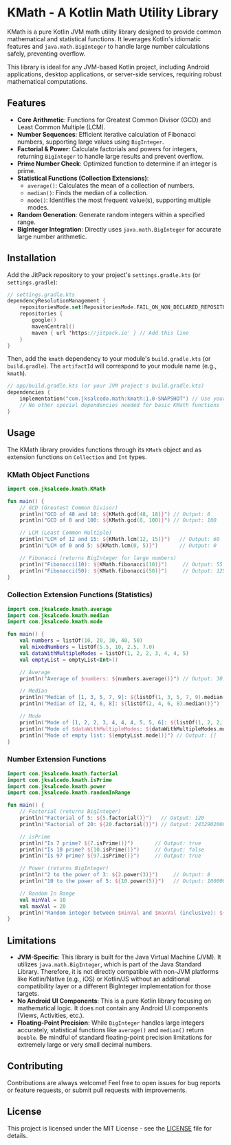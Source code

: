 # KMath - A Kotlin Math Utility Library

KMath is a pure Kotlin JVM math utility library designed to provide common mathematical and statistical functions. It leverages Kotlin's idiomatic features and `java.math.BigInteger` to handle large number calculations safely, preventing overflow.

This library is ideal for any JVM-based Kotlin project, including Android applications, desktop applications, or server-side services, requiring robust mathematical computations.

## Features

- **Core Arithmetic**: Functions for Greatest Common Divisor (GCD) and Least Common Multiple (LCM).
- **Number Sequences**: Efficient iterative calculation of Fibonacci numbers, supporting large values using `BigInteger`.
- **Factorial & Power**: Calculate factorials and powers for integers, returning `BigInteger` to handle large results and prevent overflow.
- **Prime Number Check**: Optimized function to determine if an integer is prime.
- **Statistical Functions (Collection Extensions)**:
  - `average()`: Calculates the mean of a collection of numbers.
  - `median()`: Finds the median of a collection.
  - `mode()`: Identifies the most frequent value(s), supporting multiple modes.
- **Random Generation**: Generate random integers within a specified range.
- **BigInteger Integration**: Directly uses `java.math.BigInteger` for accurate large number arithmetic.

## Installation

Add the JitPack repository to your project's `settings.gradle.kts` (or `settings.gradle`):

```kotlin
// settings.gradle.kts
dependencyResolutionManagement {
    repositoriesMode.set(RepositoriesMode.FAIL_ON_NON_DECLARED_REPOSITORIES)
    repositories {
        google()
        mavenCentral()
        maven { url 'https://jitpack.io' } // Add this line
    }
}
```

Then, add the `kmath` dependency to your module's `build.gradle.kts` (or `build.gradle`). The `artifactId` will correspond to your module name (e.g., `kmath`).

```kotlin
// app/build.gradle.kts (or your JVM project's build.gradle.kts)
dependencies {
    implementation("com.jksalcedo.math:kmath:1.0-SNAPSHOT") // Use your current version or latest release tag
    // No other special dependencies needed for basic KMath functions
}
```

## Usage

The KMath library provides functions through its `KMath` object and as extension functions on `Collection` and `Int` types.

### KMath Object Functions

```kotlin
import com.jksalcedo.kmath.KMath

fun main() {
    // GCD (Greatest Common Divisor)
    println("GCD of 48 and 18: ${KMath.gcd(48, 18)}") // Output: 6
    println("GCD of 0 and 100: ${KMath.gcd(0, 100)}") // Output: 100

    // LCM (Least Common Multiple)
    println("LCM of 12 and 15: ${KMath.lcm(12, 15)}")   // Output: 60
    println("LCM of 0 and 5: ${KMath.lcm(0, 5)}")       // Output: 0

    // Fibonacci (returns BigInteger for large numbers)
    println("Fibonacci(10): ${KMath.fibonacci(10)}")     // Output: 55
    println("Fibonacci(50): ${KMath.fibonacci(50)}")     // Output: 12586269025
}
```

### Collection Extension Functions (Statistics)

```kotlin
import com.jksalcedo.kmath.average
import com.jksalcedo.kmath.median
import com.jksalcedo.kmath.mode

fun main() {
    val numbers = listOf(10, 20, 30, 40, 50)
    val mixedNumbers = listOf(5.5, 10, 2.5, 7.0)
    val dataWithMultipleModes = listOf(1, 2, 2, 3, 4, 4, 5)
    val emptyList = emptyList<Int>()

    // Average
    println("Average of $numbers: ${numbers.average()}") // Output: 30.0

    // Median
    println("Median of [1, 3, 5, 7, 9]: ${listOf(1, 3, 5, 7, 9).median()}") // Output: 5.0
    println("Median of [2, 4, 6, 8]: ${listOf(2, 4, 6, 8).median()}")     // Output: 5.0

    // Mode
    println("Mode of [1, 2, 2, 3, 4, 4, 4, 5, 5, 6]: ${listOf(1, 2, 2, 3, 4, 4, 4, 5, 5, 6).mode()}") // Output: [4]
    println("Mode of $dataWithMultipleModes: ${dataWithMultipleModes.mode()}") // Output: [2, 4]
    println("Mode of empty list: ${emptyList.mode()}") // Output: []
}
```

### Number Extension Functions

```kotlin
import com.jksalcedo.kmath.factorial
import com.jksalcedo.kmath.isPrime
import com.jksalcedo.kmath.power
import com.jksalcedo.kmath.randomInRange

fun main() {
    // Factorial (returns BigInteger)
    println("Factorial of 5: ${5.factorial()}")   // Output: 120
    println("Factorial of 20: ${20.factorial()}") // Output: 2432902008176640000

    // isPrime
    println("Is 7 prime? ${7.isPrime()}")       // Output: true
    println("Is 10 prime? ${10.isPrime()}")     // Output: false
    println("Is 97 prime? ${97.isPrime()}")     // Output: true

    // Power (returns BigInteger)
    println("2 to the power of 3: ${2.power(3)}")     // Output: 8
    println("10 to the power of 5: ${10.power(5)}")   // Output: 100000

    // Random In Range
    val minVal = 10
    val maxVal = 20
    println("Random integer between $minVal and $maxVal (inclusive): ${minVal.randomInRange(maxVal)}")
}
```

## Limitations

- **JVM-Specific**: This library is built for the Java Virtual Machine (JVM). It utilizes `java.math.BigInteger`, which is part of the Java Standard Library. Therefore, it is not directly compatible with non-JVM platforms like Kotlin/Native (e.g., iOS) or Kotlin/JS without an additional compatibility layer or a different BigInteger implementation for those targets.
- **No Android UI Components**: This is a pure Kotlin library focusing on mathematical logic. It does not contain any Android UI components (Views, Activities, etc.).
- **Floating-Point Precision**: While `BigInteger` handles large integers accurately, statistical functions like `average()` and `median()` return `Double`. Be mindful of standard floating-point precision limitations for extremely large or very small decimal numbers.

## Contributing

Contributions are always welcome! Feel free to open issues for bug reports or feature requests, or submit pull requests with improvements.

## License

This project is licensed under the MIT License - see the [LICENSE](LICENSE) file for details.
